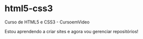 # html5-css3
Curso de HTML5 e CSS3 - CursoemVideo

Estou aprendendo a criar sites e agora vou gerenciar repositórios!